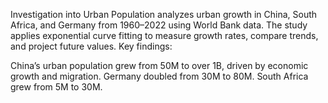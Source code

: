 Investigation into Urban Population analyzes urban growth in China, South Africa, and Germany from 1960–2022 using World Bank data. The study applies exponential curve fitting to measure growth rates, compare trends, and project future values.
Key findings:

China’s urban population grew from 50M to over 1B, driven by economic growth and migration.
Germany doubled from 30M to 80M.
South Africa grew from 5M to 30M.
